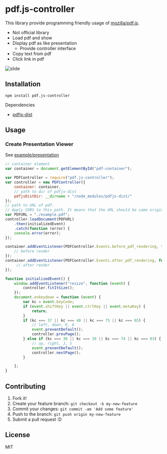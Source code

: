 # pdf.js-controller

This library provide programming friendly usage of [mozilla/pdf.js](https://github.com/mozilla/pdf.js "mozilla/pdf.js").

- Not official library
- Load pdf and show
- Display pdf as like presentation
    - Provide controller interface
- Copy text from pdf
- Click link in pdf

![slide](https://monosnap.com/file/MaOSPVD6tKMul2AUyppSJrKd7T63LD.png)

## Installation

    npm install pdf.js-controller

Dependencies

- [pdfjs-dist](https://www.npmjs.com/package/pdfjs-dist "pdfjs-dist")

## Usage

### Create Presentation Viewer

See [example/presentation](example/presentation)

```js
// container element
var container = document.getElementById("pdf-container");

var PDFController = require("pdf.js-controller");
var controller = new PDFController({
    container: container,
    // path to dir of pdfjs-dist
    pdfjsDistDir: __dirname + "/node_modules/pdfjs-dist/"
});
// path to URL of pdf.
// Apply CORS to this path. It means that the URL should be same origin.
var PDFURL = "./example.pdf";
controller.loadDocument(PDFURL)
    .then(initializedEvent)
    .catch(function (error) {
    console.error(error);
});

container.addEventListener(PDFController.Events.before_pdf_rendering, function (event) {
    // before render
});
container.addEventListener(PDFController.Events.after_pdf_rendering, function (event) {
     // after render
});

function initializedEvent() {
    window.addEventListener("resize", function (event) {
        controller.fitItSize();
    });
    document.onkeydown = function (event) {
        var kc = event.keyCode;
        if (event.shiftKey || event.ctrlKey || event.metaKey) {
            return;
        }
        if (kc === 37 || kc === 40 || kc === 75 || kc === 65) {
            // left, down, K, A
            event.preventDefault();
            controller.prevPage();
        } else if (kc === 38 || kc === 39 || kc === 74 || kc === 83) {
            // up, right, J, S
            event.preventDefault();
            controller.nextPage();
        }

    };
}
```

## Contributing

1. Fork it!
2. Create your feature branch: `git checkout -b my-new-feature`
3. Commit your changes: `git commit -am 'Add some feature'`
4. Push to the branch: `git push origin my-new-feature`
5. Submit a pull request :D

## License

MIT
